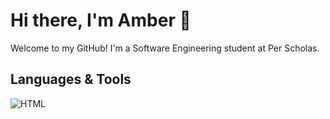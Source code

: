 # Hi there, I'm Amber 👋

<p>Welcome to my GitHub! I'm a Software Engineering student at Per Scholas.</p>

## Languages & Tools

![HTML](https://img.shields.io/badge/HTML-239120?style=for-the-badge&logo=html5&logoColor=white)
